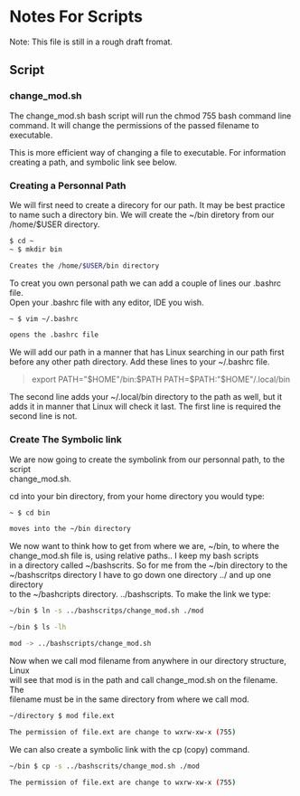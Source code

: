 # Notes For Scripts

Note: This file is still in a rough draft fromat.

## Script

### change_mod.sh

The change_mod.sh bash script will run the chmod 755 bash command line command.
It will change the permissions of the passed filename to executable.<br>

This is more efficient way of changing a file to executable.  For information
creating a path, and symbolic link see below.<br>

### Creating a Personnal Path

We will first need to create a direcory for our path. It may be best practice<br>
to name such a directory bin. We will create the ~/bin diretory from our<br>
/home/$USER directory.<br>

```bash
$ cd ~
~ $ mkdir bin

Creates the /home/$USER/bin directory
```

To creat you own personal path we can add a couple of lines our .bashrc file.<br>
Open your .bashrc file with any editor, IDE you wish.<br>

```bash
~ $ vim ~/.bashrc

opens the .bashrc file
```

We will add our path in a manner that has Linux searching in our path first<br>
before any other path directory. Add these lines to your ~/.bashrc file.<br>

> export PATH="$HOME"/bin:$PATH
> PATH=$PATH:"$HOME"/.local/bin

The second line adds your ~/.local/bin directory to the path as well, but it<br>
adds it in manner that Linux will check it last. The first line is required the<br>
second line is not.<br>

### Create The Symbolic link

We are now going to create the symbolink from our personnal path, to the script<br>
change_mod.sh.<br>

cd into your bin directory, from your home directory you would type:

```bash
~ $ cd bin

moves into the ~/bin directory
```

We now want to think how to get from where we are, ~/bin, to where the<br>
change_mod.sh file is, using relative paths.. I keep my bash scripts<br>
in a directory called ~/bashscrits. So for me from the ~/bin directory to the<br>
~/bashscritps directory I have to go down one directory ../ and up one directory<br>
to the ~/bashcripts directory. ../bashscripts. To make the link we type:<br>

```bash
~/bin $ ln -s ../bashscritps/change_mod.sh ./mod

~/bin $ ls -lh

mod -> ../bashscripts/change_mod.sh
```

Now when we call mod filename from anywhere in our directory structure, Linux<br>
will see that mod is in the path and call change_mod.sh on the filename. The<br>
filename must be in the same directory from where we call mod.<br>

```bash
~/directory $ mod file.ext

The permission of file.ext are change to wxrw-xw-x (755)
```

We can also create a symbolic link with the cp (copy) command.<br>

```bash
~/bin $ cp -s ../bashscrits/change_mod.sh ./mod

The permission of file.ext are change to wxrw-xw-x (755)
```

